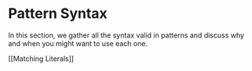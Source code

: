 # Pattern Syntax

In this section, we gather all the syntax valid in patterns and discuss why and when you might want to use each one.



[[Matching Literals]]

